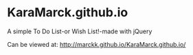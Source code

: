 # KaraMarck.github.io

A simple To Do List-or Wish List!-made with jQuery

Can be viewed at: http://marckk.github.io/KaraMarck.github.io/
